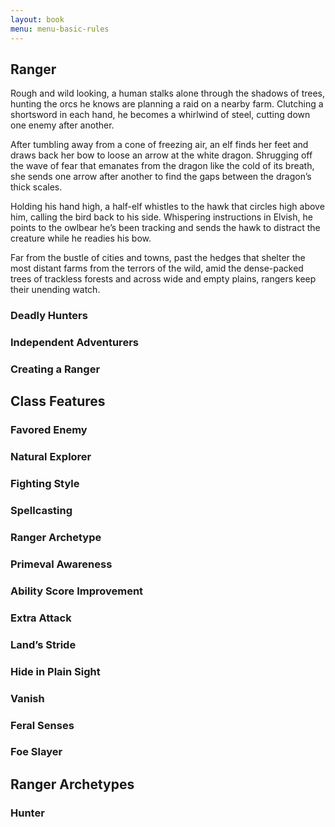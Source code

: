 ```yaml
---
layout: book
menu: menu-basic-rules
---
```

## <a name="ranger">Ranger</a>

Rough and wild looking, a human stalks alone through the shadows of trees, hunting the orcs he knows are planning a raid on a nearby farm. Clutching a shortsword in each hand, he becomes a whirlwind of steel, cutting down one enemy after another.

After tumbling away from a cone of freezing air, an elf finds her feet and draws back her bow to loose an arrow at the white dragon. Shrugging off the wave of fear that emanates from the dragon like the cold of its breath, she sends one arrow after another to find the gaps between the dragon’s thick scales.

Holding his hand high, a half-elf whistles to the hawk that circles high above him, calling the bird back to his side. Whispering instructions in Elvish, he points to the owlbear he’s been tracking and sends the hawk to distract the creature while he readies his bow.

Far from the bustle of cities and towns, past the hedges that shelter the most distant farms from the terrors of the wild, amid the dense-packed trees of trackless forests and across wide and empty plains, rangers keep their unending watch.

### Deadly Hunters

### Independent Adventurers

### Creating a Ranger

## Class Features

### Favored Enemy

### Natural Explorer

### Fighting Style

### Spellcasting

### Ranger Archetype

### Primeval Awareness

### Ability Score Improvement

### Extra Attack

### Land’s Stride

### Hide in Plain Sight

### Vanish

### Feral Senses

### Foe Slayer

## Ranger Archetypes

### Hunter